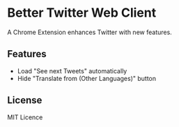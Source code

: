 # Better Twitter Web Client

A Chrome Extension enhances Twitter with new features.

## Features

- Load "See next Tweets" automatically
- Hide "Translate from (Other Languages)" button

## License

MIT Licence
